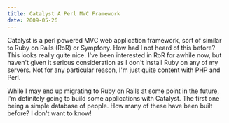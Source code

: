 ```yaml
---
title: Catalyst A Perl MVC Framework
date: 2009-05-26
---
```

Catalyst is a perl powered MVC web application framework, sort of similar to Ruby on Rails (RoR) or Sympfony. How had I not heard of this before? This looks really quite nice. I've been interested in RoR for awhile now, but haven't given it serious consideration as I don't install Ruby on any of my servers. Not for any particular reason, I'm just quite content with PHP and Perl.

While I may end up migrating to Ruby on Rails at some point in the future, I'm definitely going to build some applications with Catalyst. The first one being a simple database of people. How many of these have been built before? I don't want to know!

